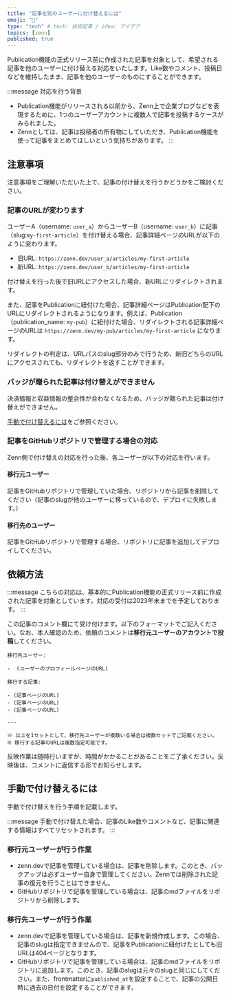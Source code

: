 ```yaml
---
title: "記事を別のユーザーに付け替えるには"
emoji: "🦔"
type: "tech" # tech: 技術記事 / idea: アイデア
topics: [zenn]
published: true
---
```


Publication機能の正式リリース前に作成された記事を対象として、希望される記事を他のユーザーに付け替える対応をいたします。Like数やコメント、投稿日などを維持したまま、記事を他のユーザーのものにすることができます。

:::message
対応を行う背景

- Publication機能がリリースされる以前から、Zenn上で企業ブログなどを表現するために、1つのユーザーアカウントに複数人で記事を投稿するケースがみられました。
- Zennとしては、記事は投稿者の所有物にしていただき、Publication機能を使って記事をまとめてほしいという気持ちがあります。
:::

## 注意事項

注意事項をご理解いただいた上で、記事の付け替えを行うかどうかをご検討ください。

### 記事のURLが変わります

ユーザーA（username: `user_a`）からユーザーB（username: `user_b`）に記事（slug:`my-first-article`）を付け替える場合、記事詳細ページのURLが以下のように変わります。

- 旧URL: `https://zenn.dev/user_a/articles/my-first-article`
- 新URL: `https://zenn.dev/user_b/articles/my-first-article`

付け替えを行った後で旧URLにアクセスした場合、新URLにリダイレクトされます。

また、記事をPublicationに紐付けた場合、記事詳細ページはPublication配下のURLにリダイレクトされるようになります。例えば、Publication（publication_name: `my-pub`）に紐付けた場合、リダイレクトされる記事詳細ページのURLは `https://zenn.dev/my-pub/articles/my-first-article` になります。

リダイレクトの判定は、URLパスのslug部分のみで行うため、新旧どちらのURLにアクセスされても、リダイレクトを返すことができます。

### バッジが贈られた記事は付け替えができません

決済情報と収益情報の整合性が合わなくなるため、バッジが贈られた記事は付け替えができません。

[手動で付け替えるには](#手動で付け替えるには)をご参照ください。

### 記事をGitHubリポジトリで管理する場合の対応

Zenn側で付け替えの対応を行った後、各ユーザーが以下の対応を行います。

#### 移行元ユーザー

記事をGitHubリポジトリで管理していた場合、リポジトリから記事を削除してください（記事のslugが他のユーザーに移っているので、デプロイに失敗します。）

#### 移行先のユーザー

記事をGitHubリポジトリで管理する場合、リポジトリに記事を追加してデプロイしてください。

## 依頼方法

:::message
こちらの対応は、基本的にPublication機能の正式リリース前に作成された記事を対象としています。対応の受付は2023年末までを予定しております。
:::

この記事のコメント欄にて受け付けます。以下のフォーマットでご記入ください。なお、本人確認のため、依頼のコメントは**移行元ユーザーのアカウントで投稿**してください。

```
移行先ユーザー:

-  (ユーザーのプロフィールページのURL)

移行する記事:

- (記事ページのURL)
- (記事ページのURL)
- (記事ページのURL)

---

※ 以上を1セットとして、移行先ユーザーが複数いる場合は複数セットでご記載ください。
※ 移行する記事のURLは複数指定可能です。
```

反映作業は随時行いますが、時間がかかることがあることをご了承ください。反映後は、コメントに返信する形でお知らせします。

## 手動で付け替えるには

手動で付け替えを行う手順を記載します。

:::message
手動で付け替えた場合、記事のLike数やコメントなど、記事に関連する情報はすべてリセットされます。
:::

### 移行元ユーザーが行う作業

- zenn.devで記事を管理している場合は、記事を削除します。このとき、バックアップは必ずユーザー自身で管理してください。Zennでは削除された記事の復元を行うことはできません。
- GitHubリポジトリで記事を管理している場合は、記事のmdファイルをリポジトリから削除します。

### 移行先ユーザーが行う作業

- zenn.devで記事を管理している場合は、記事を新規作成します。この場合、記事のslugは指定できませんので、記事をPublicationに紐付けたとしても旧URLは404ページとなります。
- GitHubリポジトリで記事を管理している場合は、記事のmdファイルをリポジトリに追加します。このとき、記事のslugは元々のslugと同じにしてください。また、frontmatterに`published_at`を設定することで、記事の公開日時に過去の日付を設定することができます。
